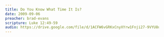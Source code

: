 ```yaml
---
title: Do You Know What Time It Is?
date: 2009-09-06
preacher: brad-evans
scripture: Luke 12:49-59
audio: https://drive.google.com/file/d/1ACFW6vGRKxCnyXYrw1Fnji27-9VYU8uN/view
---
```

